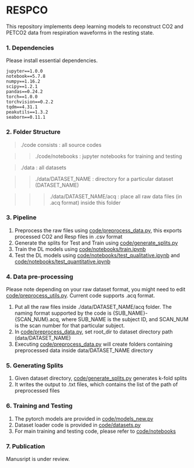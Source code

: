 # RESPCO

This repository implements deep learning models to reconstruct CO2 and PETCO2 data from respiration waveforms in the resting state. 

### 1. Dependencies
Please install essential dependencies.

```
jupyter==1.0.0
notebook==5.7.8
numpy==1.16.2
scipy==1.2.1
pandas==0.24.2
torch==1.0.0
torchvision==0.2.2
tqdm==4.31.1
peakutils==1.3.2
seaborn==0.11.1
```


### 2. Folder Structure

> ./code consists : all source codes

> > ./code/notebooks : jupyter notebooks for training and testing

> ./data : all datasets

> > ./data/DATASET_NAME : directory for a particular dataset (DATASET_NAME)

> > > ./data/DATASET_NAME/acq : place all raw data files (in .acq format) inside this folder




### 3. Pipeline

1. Preprocess the raw files using [code/preprocess_data.py](code/preprocess_data.py), this exports processed CO2 and Resp files in .csv format
2. Generate the splits for Test and Train using [code/generate_splits.py](code/generate_splits.py)
3. Train the DL models using [code/notebooks/train.ipynb](code/notebooks/train.ipynb)
4. Test the DL models using [code/notebooks/test_qualitative.ipynb](code/notebooks/test_quantitative.ipynb) and [code/notebooks/test_quantitative.ipynb](code/notebooks/test_quantitative.ipynb)


### 4. Data pre-processing 

Please note depending on your raw dataset format, you might need to edit [code/preprocess_utils.py](code/preprocess_utils.py). Current code supports .acq format.

1. Put all the raw files inside ./data/DATASET_NAME/acq folder. The naming format supported by the code is {SUB_NAME}-{SCAN_NUM}.acq, where SUB_NAME is the subject ID, and SCAN_NUM is the scan number for that particular subject.
1. In [code/preprocess_data.py](code/preprocess_data.py), set root_dir to dataset directory path (data/DATASET_NAME) 
2. Executing [code/preprocess_data.py](code/preprocess_data.py) will create folders containing preprocessed data inside data/DATASET_NAME directory


### 5. Generating Splits

1. Given dataset directory, [code/generate_splits.py](code/generate_splits.py) generates k-fold splits 
2. It writes the output to .txt files, which contains the list of the path of preprocessed files

### 6. Training and Testing

1. The pytorch models are provided in [code/models_new.py](code/models_new.py)
2. Dataset loader code is provided in [code/datasets.py](code/datasets.py)
2. For main training and testing code, please refer to [code/notebooks](code/notebooks)

### 7. Publication

Manusript is under review.